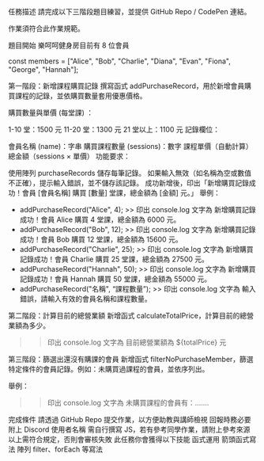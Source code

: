任務描述
請完成以下三階段題目練習，並提供 GitHub Repo / CodePen 連結。

作業須符合此作業規範。

題目開始
樂呵呵健身房目前有 8 位會員

const members = ["Alice", "Bob", "Charlie", "Diana", "Evan", "Fiona", "George", "Hannah"];



第一階段：新增課程購買記錄
撰寫函式 addPurchaseRecord，用於新增會員購買課程的記錄，並依購買數量套用優惠價格。

購買數量與單價 (每堂課) ：

1-10 堂：1500 元
11-20 堂：1300 元
21 堂以上：1100 元
記錄欄位：

會員名稱 (name)：字串
購買課程數量 (sessions)：數字
課程單價（自動計算）
總金額（sessions × 單價）
功能要求：

使用陣列 purchaseRecords 儲存每筆記錄。
如果輸入無效（如名稱為空或數值不正確），提示輸入錯誤，並不儲存該記錄。
成功新增後，印出「新增購買記錄成功！會員 [會員名稱] 購買 [數量] 堂課，總金額為 [金額] 元。」
舉例：
- addPurchaseRecord("Alice", 4); >> 印出 console.log 文字為 新增購買記錄成功！會員 Alice 購買 4 堂課，總金額為 6000 元。
- addPurchaseRecord("Bob", 12); >> 印出 console.log 文字為 新增購買記錄成功！會員 Bob 購買 12 堂課，總金額為 15600 元。
- addPurchaseRecord("Charlie", 25); >> 印出 console.log 文字為 新增購買記錄成功！會員 Charlie 購買 25 堂課，總金額為 27500 元。
- addPurchaseRecord("Hannah", 50); >> 印出 console.log 文字為 新增購買記錄成功！會員 Hannah 購買 50 堂課，總金額為 55000 元。
- addPurchaseRecord("名稱", “課程數量”); >> 印出 console.log 文字為 輸入錯誤，請輸入有效的會員名稱和課程數量。

第二階段：計算目前的總營業額
新增函式 calculateTotalPrice，計算目前的總營業額為多少。
>> 印出 console.log 文字為 目前總營業額為 ${totalPrice} 元

第三階段：篩選出還沒有購課的會員
新增函式 filterNoPurchaseMember，篩選特定條件的會員記錄。例如：未購買過課程的會員，並依序列出。

舉例：
>> 印出 console.log 文字為 未購買課程的會員有：....... 


完成條件
請透過 GitHub Repo 提交作業，以方便助教與講師檢視
回報時務必要附上 Discord 使用者名稱
需自行撰寫 JS，若有參考同學作業，請附上參考來源
以上需符合規定，否則會審核失敗
此任務你會獲得以下技能
函式運用
箭頭函式寫法
陣列 filter、forEach 等寫法
